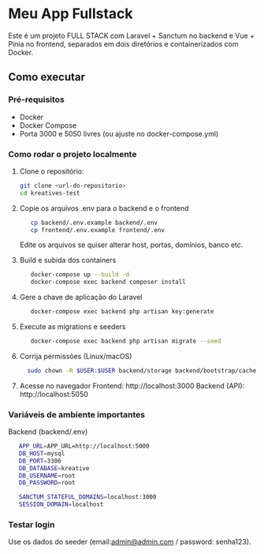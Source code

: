# Meu App Fullstack

Este é um projeto FULL STACK com Laravel + Sanctum no backend e Vue + Pinia no frontend, separados em dois diretórios e containerizados com Docker.

## Como executar

### Pré-requisitos

- Docker
- Docker Compose
- Porta 3000 e 5050 livres (ou ajuste no docker-compose.yml)

### Como rodar o projeto localmente

1. Clone o repositório:
   ```sh
   git clone <url-do-repositorio>
   cd kreatives-test
   ```

2. Copie os arquivos .env para o backend e o frontend
   ```sh
      cp backend/.env.example backend/.env
      cp frontend/.env.example frontend/.env
   ```

   Edite os arquivos se quiser alterar host, portas, domínios, banco etc.

3. Build e subida dos containers
   ```sh
      docker-compose up --build -d
      docker-compose exec backend composer install
   ```

4. Gere a chave de aplicação do Laravel
   ```sh
      docker-compose exec backend php artisan key:generate
   ```

5. Execute as migrations e seeders
   ```sh
      docker-compose exec backend php artisan migrate --seed
   ```

6. Corrija permissões (Linux/macOS)
   ```sh
     sudo chown -R $USER:$USER backend/storage backend/bootstrap/cache
   ```

7. Acesse no navegador
   Frontend: http://localhost:3000
   Backend (API): http://localhost:5050

### Variáveis de ambiente importantes
Backend (backend/.env)
```sh
   APP_URL=APP_URL=http://localhost:5000
   DB_HOST=mysql
   DB_PORT=3306
   DB_DATABASE=kreative
   DB_USERNAME=root
   DB_PASSWORD=root

   SANCTUM_STATEFUL_DOMAINS=localhost:3000
   SESSION_DOMAIN=localhost
```

### Testar login
   Use os dados do seeder (email:admin@admin.com / password: senha123).